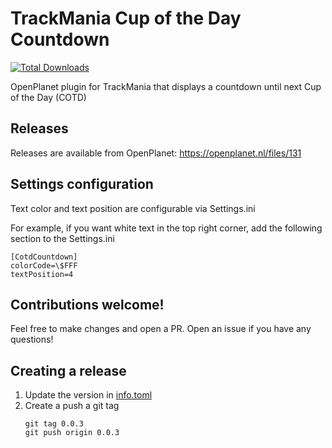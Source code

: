 # TrackMania Cup of the Day Countdown

[![Total Downloads](https://img.shields.io/badge/dynamic/json?color=green&label=Downloads&query=downloads&url=https%3A%2F%2Fopenplanet.dev%2Fapi%2Fplugin%2F56)](https://openplanet.dev/plugin/cotdcountdown)


OpenPlanet plugin for TrackMania that displays a countdown until next Cup of the Day (COTD)

## Releases

Releases are available from OpenPlanet: https://openplanet.nl/files/131

## Settings configuration

Text color and text position are configurable via Settings.ini

For example, if you want white text in the top right corner, add the following section to the Settings.ini

```
[CotdCountdown]
colorCode=\$FFF
textPosition=4
```

## Contributions welcome!

Feel free to make changes and open a PR. Open an issue if you have any questions!

## Creating a release

1. Update the version in [info.toml](./info.toml#L8)
2. Create a push a git tag
    ```
    git tag 0.0.3
    git push origin 0.0.3
    ```
